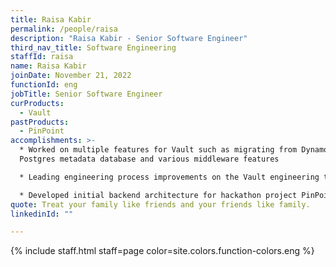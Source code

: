 ```yaml
---
title: Raisa Kabir
permalink: /people/raisa
description: "Raisa Kabir - Senior Software Engineer"
third_nav_title: Software Engineering
staffId: raisa
name: Raisa Kabir
joinDate: November 21, 2022
functionId: eng
jobTitle: Senior Software Engineer
curProducts:
  - Vault
pastProducts:
  - PinPoint
accomplishments: >-
  * Worked on multiple features for Vault such as migrating from DynamoDB to a
  Postgres metadata database and various middleware features

  * Leading engineering process improvements on the Vault engineering team such as engineering learning sessions, tech debt trackers, and cleaner log prefix nomenclature

  * Developed initial backend architecture for hackathon project PinPoint 
quote: Treat your family like friends and your friends like family.
linkedinId: ""

---
```


{% include staff.html staff=page color=site.colors.function-colors.eng %}
